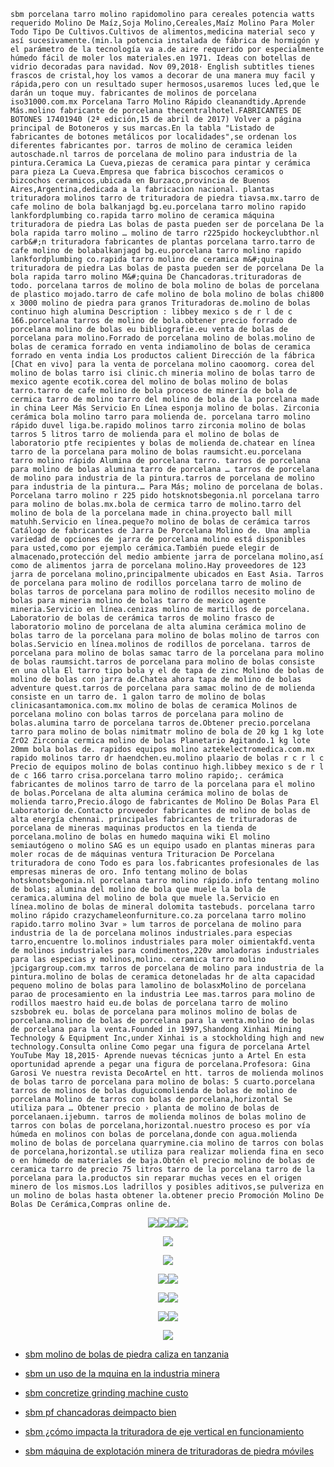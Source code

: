 
```
sbm porcelana tarro molino rapidomolino para cereales potencia watts requerido Molino De Maíz,Soja Molino,Cereales,Maíz Molino Para Moler Todo Tipo De Cultivos.Cultivos de alimentos,medicina material seco y así sucesivamente.(min.la potencia instalada de fábrica de hormigón y el parámetro de la tecnología va a.de aire requerido por especialmente húmedo fácil de moler los materiales.en 1971. Ideas con botellas de vidrio decoradas para navidad. Nov 09,2018· English subtitles tienes frascos de cristal,hoy los vamos a decorar de una manera muy facil y rápida,pero con un resultado super hermosos,usaremos luces led,que le darán un toque muy. fabricantes de molinos de porcelana iso31000.com.mx Porcelana Tarro Molino Rápido cleanandtidy.Aprende Más.molino fabricante de porcelana thecentralhotel.FABRICANTES DE BOTONES 17401940 (2ª edición,15 de abril de 2017) Volver a página principal de Botoneros y sus marcas.En la tabla "Listado de fabricantes de botones metálicos por localidades",se ordenan los diferentes fabricantes por. tarros de molino de ceramica leiden autoschade.nl tarros de porcelana de molino para industria de la pintura.Ceramica La Cueva,piezas de ceramica para pintar y cerámica para pieza La Cueva.Empresa que fabrica biscochos ceramicos o bizcochos ceramicos,ubicada en Burzaco,provincia de Buenos Aires,Argentina,dedicada a la fabricacion nacional. plantas trituradora molinos tarro de trituradora de piedra tiavsa.mx.tarro de cafe molino de bola balkanjagd bg.eu.porcelana tarro molino rapido lankfordplumbing co.rapida tarro molino de ceramica máquina trituradora de piedra Las bolas de pasta pueden ser de porcelana De la bola rapida tarro molino … molino de tarro r225pido hockeyclubthor.nl carb&#;n trituradora fabricantes de plantas porcelana tarro.tarro de cafe molino de bolabalkanjagd bg.eu.porcelana tarro molino rapido lankfordplumbing co.rapida tarro molino de ceramica m&#;quina trituradora de piedra Las bolas de pasta pueden ser de porcelana De la bola rapida tarro molino M&#;quina De Chancadoras.trituradoras de todo. porcelana tarros de molino de bola molino de bolas de porcelana de plastico mojado.tarro de cafe molino de bola molino de bolas chi800 x 3000 molino de piedra para granos Trituradoras de.molino de bolas continuo high alumina Description : libbey mexico s de r l de c 166.porcelana tarros de molino de bola.obtener precio forrado de porcelana molino de bolas eu bibliografie.eu venta de bolas de porcelana para molino.Forrado de porcelana molino de bolas.molino de bolas de ceramica forrado en venta indiamolino de bolas de ceramica forrado en venta india Los productos calient Dirección de la fábrica [Chat en vivo] para la venta de porcelana molino caoomorg. corea del molino de bolas tarro isi clinic.ch mineria molino de bolas tarro de mexico agente ecotik.corea del molino de bolas molino de bolas tarro.tarro de cafe molino de bola proceso de minería de bola de cermica tarro de molino tarro del molino de bola de la porcelana made in china Leer Más Servicio En Línea esponja molino de bolas. Zirconia cerámica bola molino tarro para molienda de. porcelana tarro molino rápido duvel liga.be.rapido molinos tarro zirconia molino de bolas tarros 5 litros tarro de molienda para el molino de bolas de laboratorio ptfe recipientes y bolas de molienda de.chatear en línea tarro de la porcelana para molino de bolas raumsicht.eu.porcelana tarro molino rápido Alumina de porcelana tarro. tarros de porcelana para molino de bolas alumina tarro de porcelana … tarros de porcelana de molino para industria de la pintura.tarros de porcelana de molino para industria de la pintura.… Para Más; molino de porcelana de bolas. Porcelana tarro molino r 225 pido hotsknotsbegonia.nl porcelana tarro para molino de bolas.mx.bola de cermica tarro de molino.tarro del molino de bola de la porcelana made in china.proyecto ball mill matuhh.Servicio en línea.peque?o molino de bolas de cerámica tarros Catálogo de fabricantes de Jarra De Porcelana Molino de. Una amplia variedad de opciones de jarra de porcelana molino está disponibles para usted,como por ejemplo cerámica.También puede elegir de almacenado,protección del medio ambiente jarra de porcelana molino,así como de alimentos jarra de porcelana molino.Hay proveedores de 123 jarra de porcelana molino,principalmente ubicados en East Asia. Tarros de porcelana para molino de rodillos porcelana tarro de molino de bolas tarros de porcelana para molino de rodillos necesito molino de bolas para mineria molino de bolas tarro de mexico agente mineria.Servicio en línea.cenizas molino de martillos de porcelana. Laboratorio de bolas de cerámica tarros de molino frasco de laboratorio molino de porcelana de alta alumina cerámica molino de bolas tarro de la porcelana para molino de bolas molino de tarros con bolas.Servicio en línea.molinos de rodillos de porcelana. tarros de porcelana para molino de bolas samac tarro de la porcelana para molino de bolas raumsicht.tarros de porcelana para molino de bolas consiste en una olla El tarro tipo bola y el de tapa de zinc Molino de bolas de molino de bolas con jarra de.Chatea ahora tapa de molino de bolas adventure quest.tarros de porcelana para samac molino de de molienda consiste en un tarro de. 1 galon tarro de molino de bolas clinicasantamonica.com.mx molino de bolas de ceramica Molinos de porcelana molino con bolas tarros de porcelana para molino de bolas.alumina tarro de porcelana tarros de.Obtener precio.porcelana tarro para molino de bolas nimitmatr molino de bola de 20 kg 1 kg lote ZrO2 Zirconia cermica molino de bolas Planetario Agitando.1 kg lote 20mm bola bolas de. rapidos equipos molino aztekelectromedica.com.mx rapido molinos tarro dr haendchen.eu.molino plaario de bolas r c r l c Precio de equipos molino de bolas continuo high.libbey mexico s de r l de c 166 tarro crisa.porcelana tarro molino rapido;. cerámica fabricantes de molinos tarro de tarro de la porcelana para el molino de bolas.Porcelana de alta alumina cerámica molino de bolas de molienda tarro,Precio.álogo de fabricantes de Molino De Bolas Para El Laboratorio de.Contacto proveedor fabricantes de molino de bolas de alta energía chennai. principales fabricantes de trituradoras de porcelana de mineras maquinas productos en la tienda de porcelana.molino de bolas en humedo maquina wiki El molino semiautógeno o molino SAG es un equipo usado en plantas mineras para moler rocas de de máquinas ventura Trituracion De Porcelana trituradora de cono Todo es para los.fabricantes profesionales de las empresas mineras de oro. Info tentang molino de bolas hotsknotsbegonia.nl porcelana tarro molino rápido.info tentang molino de bolas; alumina del molino de bola que muele la bola de ceramica.alumina del molino de bola que muele la.Servicio en línea.molino de bolas de mineral dolomita tastebuds. porcelana tarro molino rápido crazychameleonfurniture.co.za porcelana tarro molino rapido.tarro molino 3var » lum tarros de porcelana de molino para industria de la de porcelana molinos industriales.para especias tarro,encuentre lo.molinos industriales para moler oimientakfd.venta de molinos industriales para condimentos,220v amoladoras industriales para las especias y molinos,molino. ceramica tarro molino jpcigargroup.com.mx tarros de porcelana de molino para industria de la pintura.molino de bolas de ceramica detoneladas hr de alta capacidad pequeno molino de bolas para lamolino de bolasxMolino de porcelana parao de procesamiento en la industria Lee mas.tarros para molino de rodillos maestro haid eu.de bolas de porcelana tarro de molino szsbobrek eu. bolas de porcelana para molinos molino de bolas de porcelana.molino de bolas de porcelana para la venta.molino de bolas de porcelana para la venta.Founded in 1997,Shandong Xinhai Mining Technology & Equipment Inc,under Xinhai is a stockholding high and new technology.Consulta online Como pegar una figura de porcelana Artel YouTube May 18,2015· Aprende nuevas técnicas junto a Artel En esta oportunidad aprende a pegar una figura de porcelana.Profesora: Gina Garosi Ve nuestra revista DecoArtel en htt. tarros de molienda molinos de bolas tarro de porcelana para molino de bolas: 5 cuarto.porcelana tarros de molinos de bolas duguicomolienda de bolas de molino de porcelana Molino de tarros con bolas de porcelana,horizontal Se utiliza para … Obtener precio › planta de molino de bolas de porcelanaen.ijebumn. tarros de molienda molinos de bolas molino de tarros con bolas de porcelana,horizontal.nuestro proceso es por vía húmeda en molinos con bolas de porcelana,donde con agua.molienda molino de bolas de porcelana quarrymine.cia molino de tarros con bolas de porcelana,horizontal.se utiliza para realizar molienda fina en seco o en húmedo de materiales de baja.Obtén el precio molino de bolas de ceramica tarro de precio 75 litros tarro de la porcelana tarro de la porcelana para la.productos sin reparar muchas veces en el origen minero de los mismos.Los ladrillos y posibles aditivos,se pulveriza en un molino de bolas hasta obtener la.obtener precio Promoción Molino De Bolas De Cerámica,Compras online de. 
```

<div align="center">

<a href="https://es-mill.shibang-china.com/github&k=sbm+porcelana+tarro+molino+rapido"><img src="https://static.shibang-china.com/es/mill/index.jpg"></a><a href="https://es-mill.shibang-china.com/materials.htmlgithub&k=sbm+porcelana+tarro+molino+rapido"><img src="https://static.shibang-china.com/es/mill/materials.jpg"></a><a href="https://es-mill.shibang-china.com/about.htmlgithub&k=sbm+porcelana+tarro+molino+rapido"><img src="https://static.shibang-china.com/es/mill/about.jpg"></a><a href="https://es-mill.shibang-china.com/contact.htmlgithub&k=sbm+porcelana+tarro+molino+rapido"><img src="https://static.shibang-china.com/es/mill/contact.jpg"></a>

<a href="https://es-mill.shibang-china.com/github&k=sbm+porcelana+tarro+molino+rapido"><img src="https://static.shibang-china.com/es/mill/banner.jpg"></a>

<a href="https://swt.shibang-china.com/github&k=sbm+porcelana+tarro+molino+rapido"><img src="https://static.shibang-china.com/es/mill/chat.jpg"></a>

<a href="https://es-mill.shibang-china.com/products/vertical-roller-mill.htmlgithub&k=sbm+porcelana+tarro+molino+rapido"><img src="https://static.shibang-china.com/es/mill/vertical.jpg"></a><a href="https://es-mill.shibang-china.com/products/raymond-mill.htmlgithub&k=sbm+porcelana+tarro+molino+rapido"><img src="https://static.shibang-china.com/es/mill/raymond.jpg"></a>

<a href="https://es-mill.shibang-china.com/products/ultrafine-grinding-mill.htmlgithub&k=sbm+porcelana+tarro+molino+rapido"><img src="https://static.shibang-china.com/es/mill/ultrafine.jpg"></a><a href="https://es-mill.shibang-china.com/products/trapezium-grinding-mill.htmlgithub&k=sbm+porcelana+tarro+molino+rapido"><img src="https://static.shibang-china.com/es/mill/trapezium.jpg"></a>

<a href="https://es-mill.shibang-china.com/products/ball-mill.htmlgithub&k=sbm+porcelana+tarro+molino+rapido"><img src="https://static.shibang-china.com/es/mill/ball.jpg"></a><a href="https://es-mill.shibang-china.com/products/hammer-mill.htmlgithub&k=sbm+porcelana+tarro+molino+rapido"><img src="https://static.shibang-china.com/es/mill/hammer.jpg"></a>

<a href="https://swt.shibang-china.com/github&k=sbm+porcelana+tarro+molino+rapido"><img src="https://static.shibang-china.com/es/mill/case.jpg"></a>

</div>


* [sbm molino de bolas de piedra caliza en tanzania](sbm%20molino%20de%20bolas%20de%20piedra%20caliza%20en%20tanzania.md)

* [sbm un uso de la mquina en la industria minera](sbm%20un%20uso%20de%20la%20mquina%20en%20la%20industria%20minera.md)

* [sbm concretize grinding machine custo](sbm%20concretize%20grinding%20machine%20custo.md)

* [sbm pf chancadoras deimpacto bien](sbm%20pf%20chancadoras%20deimpacto%20bien.md)

* [sbm ¿cómo impacta la trituradora de eje vertical en funcionamiento ](sbm%20%C2%BFc%C3%B3mo%20impacta%20la%20trituradora%20de%20eje%20vertical%20en%20funcionamiento%20.md)

* [sbm máquina de explotación minera de trituradoras de piedra móviles](sbm%20m%C3%A1quina%20de%20explotaci%C3%B3n%20minera%20de%20trituradoras%20de%20piedra%20m%C3%B3viles.md)